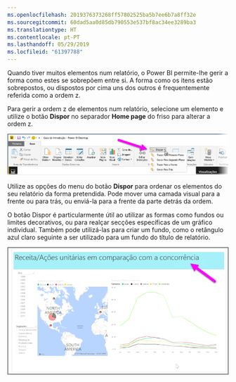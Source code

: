 ```yaml
---
ms.openlocfilehash: 2019376373268ff57802525ba5b7ee6b7a8ff32e
ms.sourcegitcommit: 60dad5aa0d85db790553e537bf8ac34ee3289ba3
ms.translationtype: HT
ms.contentlocale: pt-PT
ms.lasthandoff: 05/29/2019
ms.locfileid: "61397788"
---
```

Quando tiver muitos elementos num relatório, o Power BI permite-lhe gerir a forma como estes se sobrepõem entre si. A forma como os itens estão sobrepostos, ou dispostos por cima uns dos outros é frequentemente referida como a ordem z.

Para gerir a ordem z de elementos num relatório, selecione um elemento e utilize o botão **Dispor** no separador **Home page** do friso para alterar a ordem z.

![](media/3-11f-arrange-visual-zorder/3-11f_1.png)

Utilize as opções do menu do botão **Dispor** para ordenar os elementos do seu relatório da forma pretendida. Pode mover uma camada visual para a frente ou para trás, ou enviá-la para a frente da parte detrás da ordem.

O botão Dispor é particularmente útil ao utilizar as formas como fundos ou limites decorativos, ou para realçar secções específicas de um gráfico individual. Também pode utilizá-las para criar um fundo, como o retângulo azul claro seguinte a ser utilizado para um fundo do título de relatório.

![](media/3-11f-arrange-visual-zorder/3-11f_2.png)


